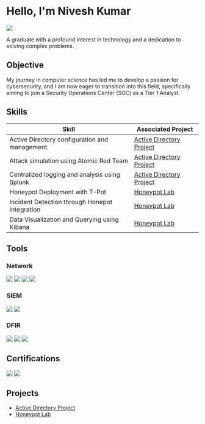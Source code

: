 # Hello, I'm Nivesh Kumar

<a href="https://www.linkedin.com/in/nivesh-dk"><img src="https://img.shields.io/badge/-LinkedIn-0072b1?&style=for-the-badge&logo=linkedin&logoColor=white" /></a>

A graduate with a profound interest in technology and a dedication to solving complex problems.

## Objective

My journey in computer science has led me to develop a passion for cybersecurity, and I am now eager to transition into this field, specifically aiming to join a Security Operations Center (SOC) as a Tier 1 Analyst.

## Skills

| Skill                                         | Associated Project         |
|-----------------------------------------------|----------------------------|
| Active Directory configuration and management         | <a href="https://github.com/thekingdark/Active-Directory-Project/tree/main">Active Directory Project</a>|
| Attack simulation using Atomic Red Team      | <a href="https://github.com/thekingdark/Active-Directory-Project/tree/main">Active Directory Project</a>|
| Centralized logging and analysis using Splunk                  | <a href="https://github.com/thekingdark/Active-Directory-Project/tree/main">Active Directory Project</a>|
| Honeypot Deployment with T-Pot          | <a href="https://github.com/thekingdark/Honeypot-Lab/tree/main">Honeypot Lab</a>|
| Incident Detection through Honepot Integration | <a href="https://github.com/thekingdark/Honeypot-Lab/tree/main">Honeypot Lab</a>|
| Data Visualization and Querying using Kibana | <a href="https://github.com/thekingdark/Honeypot-Lab/tree/main">Honeypot Lab</a>|

## Tools

### Network
<div>
    <img src="https://img.shields.io/badge/-Wireshark-1679A7?&style=for-the-badge&logo=Wireshark&logoColor=white" />
    <img src="https://img.shields.io/badge/-Nmap-4682B4?&style=for-the-badge&logo=Nmap&logoColor=white" />
    <img src="https://img.shields.io/badge/-Nessus-00C176?&style=for-the-badge&logo=Nessus&logoColor=white" />
    <img src="https://img.shields.io/badge/-Snort-FF6666?&style=for-the-badge&logo=Snort&logoColor=white" />
</div>

### SIEM
<div>
    <img src="https://img.shields.io/badge/-Splunk-000000?&style=for-the-badge&logo=Splunk&logoColor=white" />
    <img src="https://img.shields.io/badge/-ELK%20Stack-005571?&style=for-the-badge&logo=Elastic&logoColor=white" />
</div>

### DFIR
<div>
    <img src="https://img.shields.io/badge/-FTK%20Imager-003366?&style=for-the-badge&logoColor=white" />
    <img src="https://img.shields.io/badge/-Autopsy-1F456E?&style=for-the-badge&logoColor=white" />
    <img src="https://img.shields.io/badge/-Volatility-4B0082?&style=for-the-badge&logoColor=white" />
</div>

## Certifications

<div>
    <img src="https://img.shields.io/badge/-Microsoft%20SC--900-0078D4?&style=for-the-badge&logo=Microsoft&logoColor=white" />
    <img src="https://img.shields.io/badge/-Google%20Cybersecurity%20Certificate-4285F4?&style=for-the-badge&logo=Google&logoColor=white" />
</div>

## Projects

- <a href="https://github.com/thekingdark/Active-Directory-Project/tree/main">Active Directory Project</a>
- <a href="https://github.com/thekingdark/Honeypot-Lab/tree/main">Honeypot Lab</a>

